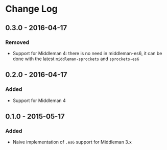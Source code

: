# Change Log

## 0.3.0 - 2016-04-17
### Removed
- Support for Middleman 4: there is no need in middleman-es6, it can be done with the latest
  `middleman-sprockets` and `sprockets-es6`

## 0.2.0 - 2016-04-17
### Added
- Support for Middleman 4

## 0.1.0 - 2015-05-17
### Added
- Naive implementation of `.es6` support for Middleman 3.x
